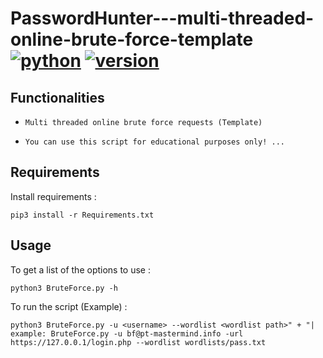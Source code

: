 # PasswordHunter---multi-threaded-online-brute-force-template   [![python](https://img.shields.io/badge/Python-3-green.svg?style=style=flat-square)](https://www.python.org/downloads/)  [![version](https://img.shields.io/badge/Version-Beta-blue.svg?style=style=flat-square)](https://twitter.com/nas_bench)


## Functionalities

* ```Multi threaded online brute force requests (Template)```

* ```You can use this script for educational purposes only! ...  ```

## Requirements

Install requirements :

```
pip3 install -r Requirements.txt
```

## Usage

To get a list of the options to use :

```
python3 BruteForce.py -h
```

To run the script (Example) :

```
python3 BruteForce.py -u <username> --wordlist <wordlist path>" + "| example: BruteForce.py -u bf@pt-mastermind.info -url https://127.0.0.1/login.php --wordlist wordlists/pass.txt
```
